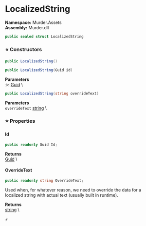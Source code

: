 # LocalizedString

**Namespace:** Murder.Assets \
**Assembly:** Murder.dll

```csharp
public sealed struct LocalizedString
```

### ⭐ Constructors
```csharp
public LocalizedString()
```

```csharp
public LocalizedString(Guid id)
```

**Parameters** \
`id` [Guid](https://learn.microsoft.com/en-us/dotnet/api/System.Guid?view=net-7.0) \

```csharp
public LocalizedString(string overrideText)
```

**Parameters** \
`overrideText` [string](https://learn.microsoft.com/en-us/dotnet/api/System.String?view=net-7.0) \

### ⭐ Properties
#### Id
```csharp
public readonly Guid Id;
```

**Returns** \
[Guid](https://learn.microsoft.com/en-us/dotnet/api/System.Guid?view=net-7.0) \
#### OverrideText
```csharp
public readonly string OverrideText;
```

Used when, for whatever reason, we need to override the data for a localized string
            with actual text (usually built in runtime).

**Returns** \
[string](https://learn.microsoft.com/en-us/dotnet/api/System.String?view=net-7.0) \


⚡